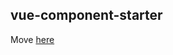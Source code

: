 ## vue-component-starter

Move [here](https://github.com/peterroe/un/blob/main/templates/vue-component-starter/README.md)